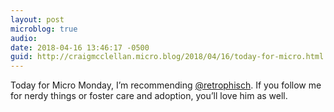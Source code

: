 ```yaml
---
layout: post
microblog: true
audio: 
date: 2018-04-16 13:46:17 -0500
guid: http://craigmcclellan.micro.blog/2018/04/16/today-for-micro.html
---
```

Today for Micro Monday, I’m recommending [@retrophisch](https://micro.blog/retrophisch). If you follow me for nerdy things or foster care and adoption, you’ll love him as well.
